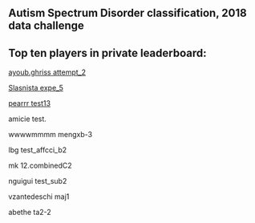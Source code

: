 ## Autism Spectrum Disorder classification, 2018 data challenge

## Top ten players in private leaderboard:

[ayoub.ghriss attempt_2](https://github.com/zh1peng/Solutions/blob/master/1_ayoub.ghriss-attempt_2.md)

[Slasnista expe_5](https://github.com/zh1peng/Solutions/blob/master/2_Slasnista-expe_5.md)

[pearrr test13](https://github.com/zh1peng/Solutions/blob/master/3_pearrr-test13.md)

amicie test.

wwwwmmmm mengxb-3

lbg test_affcci_b2

mk 12.combinedC2

nguigui test_sub2

vzantedeschi maj1

abethe ta2-2
